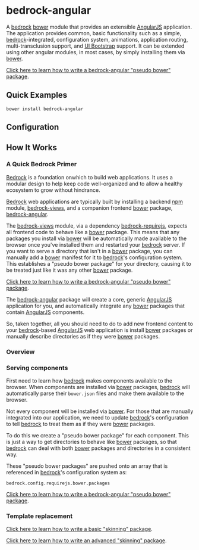# bedrock-angular

A [bedrock][] [bower][] module that provides an extensible [AngularJS][]
application. The application provides common, basic functionality such as
a simple, [bedrock][]-integrated, configuration system, animations, application
routing, multi-transclusion support, and [UI Bootstrap][] support. It can
be extended using other angular modules, in most cases, by simply installing
them via [bower][].

[Click here to learn how to write a bedrock-angular "pseudo bower" package](https://github.com/digitalbazaar/bedrock-examples/blob/master/angular-basic).

<!-- TODO -->

## Quick Examples

```
bower install bedrock-angular
```

<!-- TODO -->

## Configuration

<!-- TODO -->

## How It Works

### A Quick Bedrock Primer

[Bedrock][] is a foundation onwhich to build web applications. It uses a
modular design to help keep code well-organized and to allow a healthy
ecosystem to grow without hindrance.

[Bedrock][] web applications are typically built by installing a backend
[npm][] module, [bedrock-views][], and a companion frontend [bower][] package,
[bedrock-angular][].

The [bedrock-views][] module, via a dependency [bedrock-requirejs][], expects
all frontend code to behave like a [bower][] package. This means that any
packages you install via [bower][] will be automatically made available to
the browser once you've installed them and restarted your [bedrock][] server.
If you want to serve a directory that isn't in a [bower][] package, you can
manually add a [bower][] manifest for it to [bedrock][]'s configuration system.
This establishes a "pseudo bower package" for your directory, causing it to be
treated just like it was any other [bower][] package.

[Click here to learn how to write a bedrock-angular "pseudo bower" package](https://github.com/digitalbazaar/bedrock-examples/blob/master/angular-basic).

The [bedrock-angular][] package will create a core, generic [AngularJS][]
application for you, and automatically integrate any [bower][] packages that
contain [AngularJS][] components.

So, taken together, all you should need to do to add new frontend content to
your [bedrock][]-based [AngularJS][] web application is install [bower][]
packages or manually describe directories as if they were [bower][] packages.

### Overview

<!-- TODO -->

### Serving components

First need to learn how [bedrock][] makes components available to the browser.
When components are installed via [bower][] packages, [bedrock][] will
automatically parse their `bower.json` files and make them available to the
browser.

Not every component will be installed via [bower][]. For those that are
manually integrated into our application, we need to update [bedrock][]'s
configuration to tell [bedrock][] to treat them as if they were [bower][]
packages.

To do this we create a "pseudo bower package" for each component. This is just
a way to get directories to behave like [bower][] packages, so that [bedrock][]
can deal with both [bower][] packages and directories in a consistent way.

These "pseudo bower packages" are pushed onto an array that is referenced in
[bedrock][]'s configuration system as:

```
bedrock.config.requirejs.bower.packages
```

[Click here to learn how to write a bedrock-angular "pseudo bower" package](https://github.com/digitalbazaar/bedrock-examples/blob/master/angular-basic).

### Template replacement

[Click here to learn how to write a basic "skinning" package](https://github.com/digitalbazaar/bedrock-examples/blob/master/basic-skin).

[Click here to learn how to write an advanced "skinning" package](https://github.com/digitalbazaar/bedrock-examples/blob/master/advanced-skin).

<!--
TODO: general
-->

[AngularJS]: https://github.com/angular/angular.js
[bedrock]: https://github.com/digitalbazaar/bedrock
[bedrock-angular]: https://github.com/digitalbazaar/bedrock-angular
[bedrock-express]: https://github.com/digitalbazaar/bedrock-express
[bedrock-requirejs]: https://github.com/digitalbazaar/bedrock-requirejs
[bedrock-views]: https://github.com/digitalbazaar/bedrock-views
[bower]: http://bower.io/
[clean-css]: https://github.com/jakubpawlowicz/clean-css
[html-minifier]: https://github.com/kangax/html-minifier
[less]: https://github.com/less/less.js/
[ng-annotate]: https://github.com/olov/ng-annotate
[Less]: http://lesscss.org/
[RequireJS]: http://requirejs.org/
[Swig]: http://paularmstrong.github.io/swig/
[UI Bootstrap]: http://angular-ui.github.io/bootstrap/
[npm]: https://www.npmjs.com
